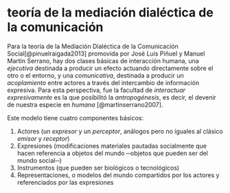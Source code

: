 # teoría de la mediación dialéctica de la comunicación

Para la teoría de la Mediación Dialéctica de la Comunicación Social[@pinuelraigada2013] promovida por José Luis Piñuel y Manuel Martín Serrano, hay dos clases básicas de interacción humana, una *ejecutiva* destinada a producir un efecto actuando directamente sobre el otro o el entorno, y una *comunicativa*, destinada a producir un *acoplamiento* entre actores a través del intercambio de información expresiva. Para esta perspectiva, fue la facultad de *interactuar expresivamente* es la que posibilitó la *antropogénesis*, es decir, el devenir de nuestra especie en *humana* [@martinserrano2007].

Este modelo tiene cuatro componentes básicos:

1. Actores (un *expresor* y un *perceptor*, análogos pero no iguales al clásico *emisor* y *receptor*)
1. Expresiones (modificaciones materiales pautadas socialmente que hacen referencia a objetos del mundo ─objetos que pueden ser del mundo social─)
1. Instrumentos (que pueden ser biológicos o tecnológicos)
1. Representaciones, o modelos del mundo compartidos por los actores y referenciados por las expresiones
